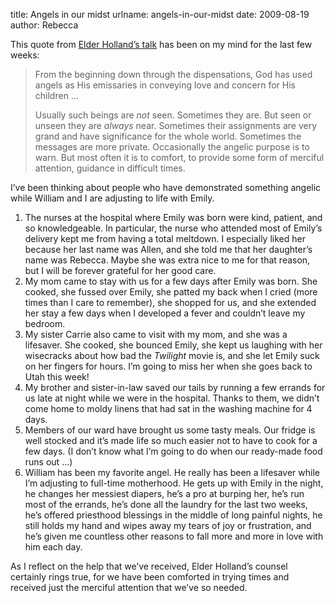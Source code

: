 title: Angels in our midst
urlname: angels-in-our-midst
date: 2009-08-19
author: Rebecca

This quote from [Elder Holland&#x02bc;s talk][a] has been on my mind for the
last few weeks:

[a]: https://www.churchofjesuschrist.org/study/general-conference/2008/10/the-ministry-of-angels

> From the beginning down through the dispensations, God has used angels as His
> emissaries in conveying love and concern for His children &hellip;
>
> Usually such beings are *not* seen. Sometimes they are. But seen or unseen
> they are *always* near. Sometimes their assignments are very grand and have
> significance for the whole world. Sometimes the messages are more private.
> Occasionally the angelic purpose is to warn. But most often it is to comfort,
> to provide some form of merciful attention, guidance in difficult times.

I&#x02bc;ve been thinking about people who have demonstrated something angelic
while William and I are adjusting to life with Emily.

1. The nurses at the hospital where Emily was born were kind, patient, and so
   knowledgeable. In particular, the nurse who attended most of Emily&#x02bc;s
   delivery kept me from having a total meltdown. I especially liked her because
   her last name was Allen, and she told me that her daughter&#x02bc;s name was
   Rebecca. Maybe she was extra nice to me for that reason, but I will be
   forever grateful for her good care.
2. My mom came to stay with us for a few days after Emily was born. She cooked,
   she fussed over Emily, she patted my back when I cried (more times than I
   care to remember), she shopped for us, and she extended her stay a few days
   when I developed a fever and couldn&#x02bc;t leave my bedroom.
3. My sister Carrie also came to visit with my mom, and she was a lifesaver. She
   cooked, she bounced Emily, she kept us laughing with her wisecracks about how
   bad the _Twilight_ movie is, and she let Emily suck on her fingers for hours.
   I&#x02bc;m going to miss her when she goes back to Utah this week!
4. My brother and sister-in-law saved our tails by running a few errands for us
   late at night while we were in the hospital. Thanks to them, we didn&#x02bc;t
   come home to moldy linens that had sat in the washing machine for 4 days.
5. Members of our ward have brought us some tasty meals. Our fridge is well
   stocked and it&#x02bc;s made life so much easier not to have to cook for a
   few days. (I don&#x02bc;t know what I&#x02bc;m going to do when our
   ready-made food runs out &hellip;)
6. William has been my favorite angel. He really has been a lifesaver while
   I&#x02bc;m adjusting to full-time motherhood. He gets up with Emily in the
   night, he changes her messiest diapers, he&#x02bc;s a pro at burping her,
   he&#x02bc;s run most of the errands, he&#x02bc;s done all the laundry for the
   last two weeks, he&#x02bc;s offered priesthood blessings in the middle of
   long painful nights, he still holds my hand and wipes away my tears of joy or
   frustration, and he&#x02bc;s given me countless other reasons to fall more
   and more in love with him each day.

As I reflect on the help that we&#x02bc;ve received, Elder Holland&#x02bc;s
counsel certainly rings true, for we have been comforted in trying times and
received just the merciful attention that we&#x02bc;ve so needed.
